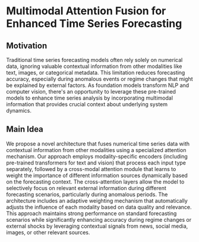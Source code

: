 # Multimodal Attention Fusion for Enhanced Time Series Forecasting

## Motivation
Traditional time series forecasting models often rely solely on numerical data, ignoring valuable contextual information from other modalities like text, images, or categorical metadata. This limitation reduces forecasting accuracy, especially during anomalous events or regime changes that might be explained by external factors. As foundation models transform NLP and computer vision, there's an opportunity to leverage these pre-trained models to enhance time series analysis by incorporating multimodal information that provides crucial context about underlying system dynamics.

## Main Idea
We propose a novel architecture that fuses numerical time series data with contextual information from other modalities using a specialized attention mechanism. Our approach employs modality-specific encoders (including pre-trained transformers for text and vision) that process each input type separately, followed by a cross-modal attention module that learns to weight the importance of different information sources dynamically based on the forecasting context. The cross-attention layers allow the model to selectively focus on relevant external information during different forecasting scenarios, particularly during anomalous periods. The architecture includes an adaptive weighting mechanism that automatically adjusts the influence of each modality based on data quality and relevance. This approach maintains strong performance on standard forecasting scenarios while significantly enhancing accuracy during regime changes or external shocks by leveraging contextual signals from news, social media, images, or other relevant sources.